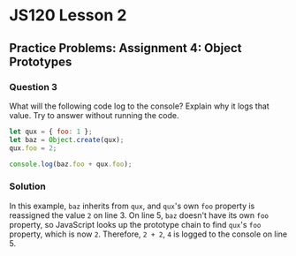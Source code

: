 # JS120 Lesson 2

## Practice Problems: Assignment 4: Object Prototypes

### Question 3

What will the following code log to the console? Explain why it logs that value.
Try to answer without running the code.

```js
let qux = { foo: 1 };
let baz = Object.create(qux);
qux.foo = 2;

console.log(baz.foo + qux.foo);
```

### Solution

In this example, `baz` inherits from `qux`, and `qux`'s own `foo` property is
reassigned the value `2` on line 3. On line 5, `baz` doesn't have its own `foo`
property, so JavaScript looks up the prototype chain to find `qux`'s `foo`
property, which is now `2`. Therefore, `2 + 2`, `4` is logged to the console on
line 5.
